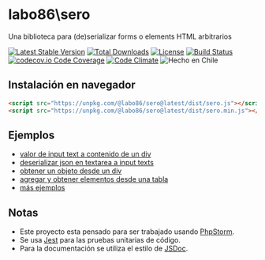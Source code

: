 labo86\sero
========
Una biblioteca para (de)serializar forms o elements HTML arbitrarios

[![Latest Stable Version](https://img.shields.io/npm/v/@labo86/sero)](https://www.npmjs.com/package/@labo86/sero)
[![Total Downloads](https://img.shields.io/npm/dt/@labo86/sero)](https://www.npmjs.com/package/@labo86/sero)
[![License](https://img.shields.io/npm/l/@labo86/sero)](https://github.com/labo86/sero/blob/master/LICENSE)
[![Build Status](https://travis-ci.org/labo86/sero.svg?branch=master)](https://travis-ci.org/labo86/sero)
[![codecov.io Code Coverage](https://codecov.io/gh/labo86/sero/branch/master/graph/badge.svg)](https://codecov.io/github/labo86/sero?branch=master)
[![Code Climate](https://codeclimate.com/github/labo86/sero/badges/gpa.svg)](https://codeclimate.com/github/labo86/sero)
![Hecho en Chile](https://img.shields.io/badge/country-Chile-red)

## Instalación en navegador

```html
<script src="https://unpkg.com/@labo86/sero@latest/dist/sero.js"></script>
<script src="https://unpkg.com/@labo86/sero@latest/dist/sero.min.js"></script>
```

## Ejemplos

 - [valor de input text a contenido de un div](https://codepen.io/edwrodrig/pen/ExPjZGw?editors=1010)
 - [deserializar json en textarea a input texts](https://codepen.io/edwrodrig/pen/LYGVyYY?editors=1010)
 - [obtener un objeto desde un div](https://codepen.io/edwrodrig/pen/gOPpWGx?editors=1010)
 - [agregar y obtener elementos desde una tabla](https://codepen.io/edwrodrig/pen/VweLbgb?editors=1010)
 - [más ejemplos](https://codepen.io/collection/nJkLEm)

## Notas
  - Este proyecto esta pensado para ser trabajado usando [PhpStorm](https://www.jetbrains.com/phpstorm).
  - Se usa [Jest](https://jestjs.io/) para las pruebas unitarias de código.
  - Para la documentación se utiliza el estilo de [JSDoc](https://jsdoc.app/).

